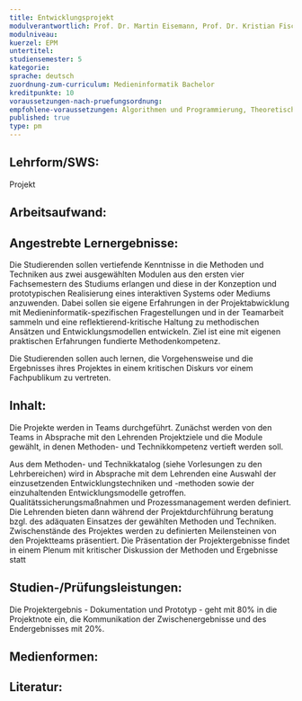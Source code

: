 ```yaml
---
title: Entwicklungsprojekt
modulverantwortlich: Prof. Dr. Martin Eisemann, Prof. Dr. Kristian Fischer, Prof. Dr. Gerhard Hartmann, Prof. Christian Kohls, Prof. Hans Kornacher, Prof. Christian Noss
modulniveau:
kuerzel: EPM
untertitel:
studiensemester: 5
kategorie:
sprache: deutsch
zuordnung-zum-curriculum: Medieninformatik Bachelor
kreditpunkte: 10
voraussetzungen-nach-pruefungsordnung:
empfohlene-voraussetzungen: Algorithmen und Programmierung, Theoretische Informatik, Kommunikationstechnik, Netzbasierte Anwendungen, Datenbanken, Multimedia Anwendungen, Mensch Computer Interaktion, Betriebssysteme, Grundlagen der visuellen Kommunikation
published: true
type: pm
---
```


## Lehrform/SWS:
Projekt

## Arbeitsaufwand:

## Angestrebte Lernergebnisse:
Die Studierenden sollen vertiefende Kenntnisse in die Methoden und Techniken aus zwei ausgewählten Modulen aus den ersten vier Fachsemestern des Studiums erlangen und diese in der Konzeption und prototypischen Realisierung eines interaktiven Systems oder Mediums anzuwenden. Dabei sollen sie eigene Erfahrungen in der Projektabwicklung mit Medieninformatik-spezifischen Fragestellungen und in der Teamarbeit sammeln und eine reflektierend-kritische Haltung zu methodischen Ansätzen und Entwicklungsmodellen entwickeln. Ziel ist eine mit eigenen praktischen Erfahrungen fundierte Methodenkompetenz.

Die Studierenden sollen auch lernen, die Vorgehensweise und die Ergebnisses ihres Projektes in einem kritischen Diskurs vor einem Fachpublikum zu vertreten.

## Inhalt:
Die Projekte werden in Teams durchgeführt. Zunächst werden von den Teams in Absprache mit den Lehrenden Projektziele und die Module gewählt, in denen Methoden- und Technikkompetenz vertieft werden soll. 

Aus dem Methoden- und Technikkatalog (siehe Vorlesungen zu den Lehrbereichen) wird in Absprache mit dem Lehrenden eine Auswahl der einzusetzenden Entwicklungstechniken und -methoden sowie der einzuhaltenden Entwicklungsmodelle getroffen. Qualitätssicherungsmaßnahmen und Prozessmanagement werden definiert. Die Lehrenden bieten dann während der Projektdurchführung beratung bzgl. des adäquaten Einsatzes der gewählten Methoden und Techniken. Zwischenstände des Projektes werden zu definierten Meilensteinen von den Projektteams präsentiert. Die Präsentation der Projektergebnisse findet in einem Plenum mit kritischer Diskussion der Methoden und Ergebnisse statt

## Studien-/Prüfungsleistungen:
Die Projektergebnis - Dokumentation und Prototyp - geht mit 80% in die Projektnote ein, die Kommunikation der Zwischenergebnisse und des Endergebnisses mit 20%.

## Medienformen:


## Literatur:

